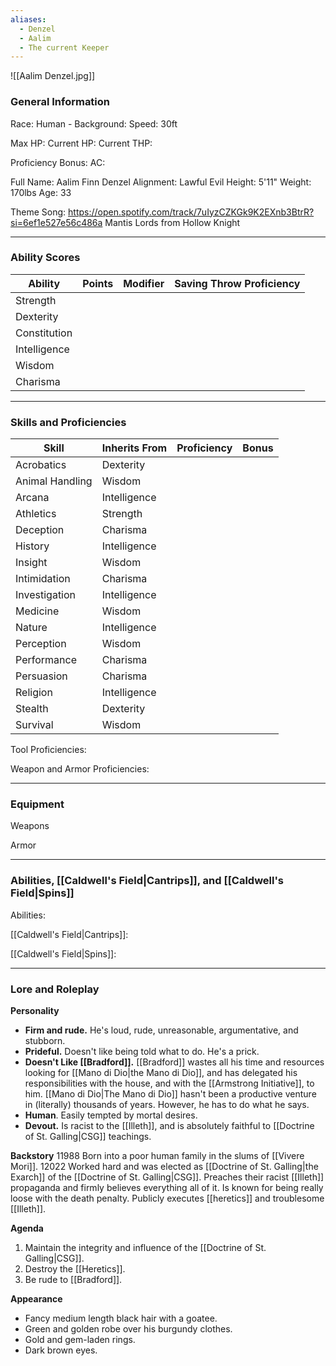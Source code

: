```yaml
---
aliases:
  - Denzel
  - Aalim
  - The current Keeper
---
```

![[Aalim Denzel.jpg]]
### General Information
Race: Human - 
Background: 
Speed: 30ft

Max HP:
Current HP:
Current THP:

Proficiency Bonus:
AC:

Full Name: Aalim Finn Denzel
Alignment: Lawful Evil
Height: 5'11"
Weight: 170lbs
Age: 33

Theme Song: https://open.spotify.com/track/7uIyzCZKGk9K2EXnb3BtrR?si=6ef1e527e56c486a
Mantis Lords from Hollow Knight

---
### Ability Scores
| Ability      | Points | Modifier | Saving Throw Proficiency |
| ------------ | ------ | -------- | ------------------------ |
| Strength     |        |          |                          |
| Dexterity    |        |          |                          |
| Constitution |        |          |                          |
| Intelligence |        |          |                          |
| Wisdom       |        |          |                          |
| Charisma     |        |          |                          |



---
### Skills and Proficiencies
| Skill           | Inherits From | Proficiency | Bonus |
| --------------- | ------------- | ----------- | ----- |
| Acrobatics      | Dexterity     |             |       |
| Animal Handling | Wisdom        |             |       |
| Arcana          | Intelligence  |             |       |
| Athletics       | Strength      |             |       |
| Deception       | Charisma      |             |       |
| History         | Intelligence  |             |       |
| Insight         | Wisdom        |             |       |
| Intimidation    | Charisma      |             |       |
| Investigation   | Intelligence  |             |       |
| Medicine        | Wisdom        |             |       |
| Nature          | Intelligence  |             |       |
| Perception      | Wisdom        |             |       |
| Performance     | Charisma      |             |       |
| Persuasion      | Charisma      |             |       |
| Religion        | Intelligence  |             |       |
| Stealth         | Dexterity     |             |       |
| Survival        | Wisdom        |             |       |
Tool Proficiencies:

Weapon and Armor Proficiencies:



---
### Equipment
Weapons

Armor



---
### Abilities, [[Caldwell's Field|Cantrips]], and [[Caldwell's Field|Spins]]
Abilities:

[[Caldwell's Field|Cantrips]]:

[[Caldwell's Field|Spins]]:



---
### Lore and Roleplay
**Personality**
- **Firm and rude.** He's loud, rude, unreasonable, argumentative, and stubborn. 
- **Prideful.** Doesn't like being told what to do. He's a prick.
- **Doesn't Like [[Bradford]].** [[Bradford]] wastes all his time and resources looking for [[Mano di Dio|the Mano di Dio]], and has delegated his responsibilities with the house, and with the [[Armstrong Initiative]], to him. [[Mano di Dio|The Mano di Dio]] hasn't been a productive venture in (literally) thousands of years. However, he has to do what he says. 
- **Human**. Easily tempted by mortal desires.
- **Devout.** Is racist to the [[Illeth]], and is absolutely faithful to [[Doctrine of St. Galling|CSG]] teachings.

**Backstory**
11988
	Born into a poor human family in the slums of [[Vivere Mori]].
12022
	Worked hard and was elected as [[Doctrine of St. Galling|the Exarch]] of the [[Doctrine of St. Galling|CSG]]. Preaches their racist [[Illeth]] propaganda and firmly believes everything all of it. Is known for being really loose with the death penalty. Publicly executes [[heretics]] and troublesome [[Illeth]]. 

**Agenda**
1. Maintain the integrity and influence of the [[Doctrine of St. Galling|CSG]].
2. Destroy the [[Heretics]]. 
3. Be rude to [[Bradford]].

**Appearance**
- Fancy medium length black hair with a goatee. 
- Green and golden robe over his burgundy clothes.
- Gold and gem-laden rings.
- Dark brown eyes. 